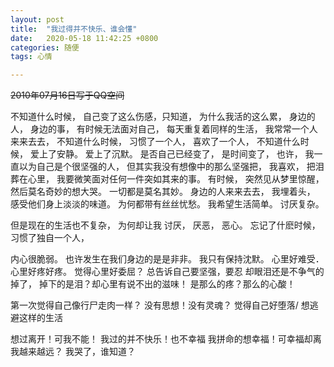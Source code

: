 ```yaml
---
layout: post
title:  "我过得并不快乐、谁会懂"
date:   2020-05-18 11:42:25 +0800
categories: 随便
tags: 心情

---
```

~~2010年07月16日写于QQ空间~~



不知道什么时候， 
自己变了这么伤感，只知道， 
为什么我活的这么累， 
身边的人， 
身边的事， 
有时候无法面对自己， 
每天重复着同样的生活， 
我常常一个人来来去去， 
不知道什么时候， 
习惯了一个人， 
喜欢了一个人， 
不知道什么时候， 
爱上了安静。 
爱上了沉默。 
是否自己已经变了， 
是时间变了， 
也许， 
我一直以为自己是个很坚强的人， 
但其实我没有想像中的那么坚强把， 
我喜欢， 
把泪葬在心里， 
我要微笑面对任何一件突如其来的事。 
有时候， 
突然见从梦里惊醒， 
然后莫名奇妙的想大哭。 
一切都是莫名其妙。 
身边的人来来去去， 
我埋着头， 
感受他们身上淡淡的味道。 
为何都带有丝丝忧愁。 
我希望生活简单。 
讨厌复杂。 

但是现在的生活也不复杂， 
为何却让我 
讨厌， 
厌恶， 
恶心。 
忘记了什麽时候， 
习惯了独自一个人， 

内心很脆弱。 
也许发生在我们身边的是是非非。 
我只有保持沈默。 
心里好难受． 
心里好疼好疼。 
觉得心里好委屈？ 
总告诉自己要坚强，要忍 
却眼泪还是不争气的掉了， 
掉下的是泪？却心里有说不出的滋味！ 
是那么的疼？那么的心酸！ 

第一次觉得自己像行尸走肉一样？ 
没有思想！没有灵魂？ 
觉得自己好堕落/ 
想逃避这样的生活 

想过离开！可我不能！ 
我过的并不快乐！也不幸福 
我拼命的想幸福！可幸福却离我越来越远？ 
我哭了，谁知道？  



